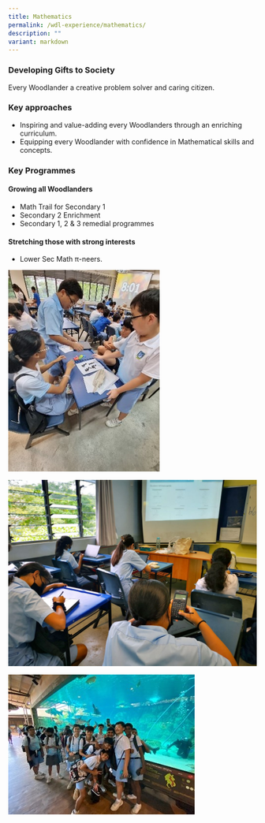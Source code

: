 ```yaml
---
title: Mathematics
permalink: /wdl-experience/mathematics/
description: ""
variant: markdown
---
```

### Developing Gifts to Society

Every Woodlander a creative problem solver and caring citizen.

### Key approaches

*   Inspiring and value-adding every Woodlanders through an enriching curriculum.
*   Equipping every Woodlander with confidence in Mathematical skills and concepts.

### Key Programmes

#### Growing all Woodlanders
* Math Trail for Secondary 1
* Secondary 2 Enrichment
* Secondary 1, 2 &amp; 3 remedial programmes

#### Stretching those with strong interests
* Lower Sec Math π-neers.

![](/images/Math_2023_01.jpg)

![](/images/IMG_20210914_093114-1024x768.jpg)

![](/images/Math_2023_03.jpg)
